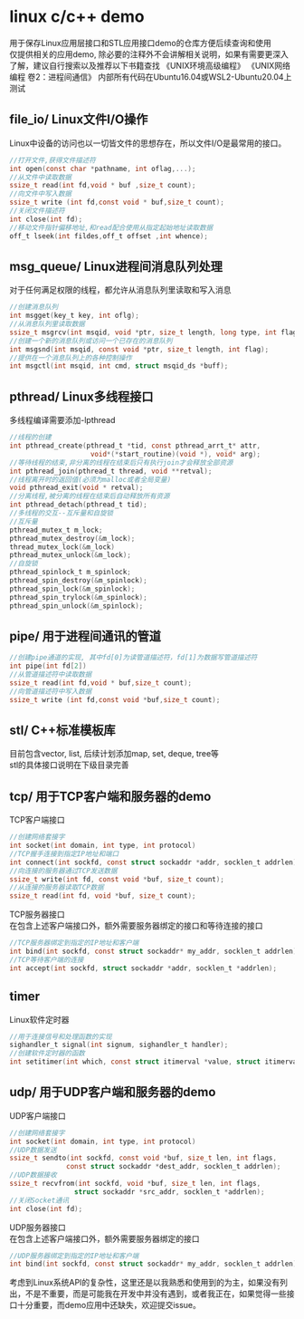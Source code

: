 # linux c/c++ demo
用于保存Linux应用层接口和STL应用接口demo的仓库方便后续查询和使用  
仅提供相关的应用demo, 除必要的注释外不会讲解相关说明，如果有需要更深入了解，建议自行搜索以及推荐以下书籍查找
《UNIX环境高级编程》
《UNIX网络编程 卷2：进程间通信》
内部所有代码在Ubuntu16.04或WSL2-Ubuntu20.04上测试    

## file_io/ Linux文件I/O操作  
Linux中设备的访问也以一切皆文件的思想存在，所以文件I/O是最常用的接口。 
```c
//打开文件,获得文件描述符
int open(const char *pathname, int oflag,...);  
//从文件中读取数据  
ssize_t read(int fd,void * buf ,size_t count);  
//向文件中写入数据  
ssize_t write (int fd,const void * buf,size_t count);  
//关闭文件描述符  
int close(int fd);  
//移动文件指针偏移地址,和read配合使用从指定起始地址读取数据  
off_t lseek(int fildes,off_t offset ,int whence);
```  


## msg_queue/ Linux进程间消息队列处理
对于任何满足权限的线程，都允许从消息队列里读取和写入消息
```c
//创建消息队列
int msgget(key_t key, int oflg);
//从消息队列里读取数据
ssize_t msgrcv(int msqid, void *ptr, size_t length, long type, int flag);
//创建一个新的消息队列或访问一个已存在的消息队列
int msgsnd(int msqid, const void *ptr, size_t length, int flag);
//提供在一个消息队列上的各种控制操作
int msgctl(int msqid, int cmd, struct msqid_ds *buff);
```

## pthread/ Linux多线程接口  
多线程编译需要添加-lpthread
```c
//线程的创建  
int pthread_create(pthread_t *tid, const pthread_arrt_t* attr,  
                    void*(*start_routine)(void *), void* arg);  
//等待线程的结束,非分离的线程在结束后只有执行join才会释放全部资源  
int pthread_join(pthread_t thread, void **retval);
//线程离开时的返回值(必须为malloc或者全局变量)  
void pthread_exit(void * retval);
//分离线程,被分离的线程在结束后自动释放所有资源  
int pthread_detach(pthread_t tid);
//多线程的交互--互斥量和自旋锁  
//互斥量 
pthread_mutex_t m_lock;  
pthread_mutex_destroy(&m_lock);  
thread_mutex_lock(&m_lock)  
pthread_mutex_unlock(&m_lock);  
//自旋锁  
pthread_spinlock_t m_spinlock;  
pthread_spin_destroy(&m_spinlock);  
pthread_spin_lock(&m_spinlock);  
pthread_spin_trylock(&m_spinlock);  
pthread_spin_unlock(&m_spinlock);  
```  


## pipe/ 用于进程间通讯的管道
```c
//创建pipe通道的实现, 其中fd[0]为读管道描述符，fd[1]为数据写管道描述符
int pipe(int fd[2])
//从管道描述符中读取数据  
ssize_t read(int fd,void * buf,size_t count);  
//向管道描述符中写入数据
ssize_t write (int fd,const void *buf,size_t count);  
```  

## stl/ C++标准模板库  
目前包含vector, list, 后续计划添加map, set, deque, tree等  
stl的具体接口说明在下级目录完善  


## tcp/ 用于TCP客户端和服务器的demo  
TCP客户端接口
```c
//创建网络套接字    
int socket(int domain, int type, int protocol)    
//TCP握手连接到指定IP地址和端口  
int connect(int sockfd, const struct sockaddr *addr, socklen_t addrlen);   
//向连接的服务器通过TCP发送数据  
ssize_t write(int fd, const void *buf, size_t count);  
//从连接的服务器读取TCP数据  
ssize_t read(int fd, void *buf, size_t count);  
```
TCP服务器接口  
在包含上述客户端接口外，额外需要服务器绑定的接口和等待连接的接口  
```c
//TCP服务器绑定到指定的IP地址和客户端  
int bind(int sockfd, const struct sockaddr* my_addr, socklen_t addrlen);  
//TCP等待客户端的连接  
int accept(int sockfd, struct sockaddr *addr, socklen_t *addrlen);  
```

## timer
Linux软件定时器
```c
//用于连接信号和处理函数的实现
sighandler_t signal(int signum, sighandler_t handler);
//创建软件定时器的函数
int setitimer(int which, const struct itimerval *value, struct itimerval *ovalue));
```

## udp/ 用于UDP客户端和服务器的demo  
UDP客户端接口
```c
//创建网络套接字  
int socket(int domain, int type, int protocol)  
//UDP数据发送  
ssize_t sendto(int sockfd, const void *buf, size_t len, int flags,  
              const struct sockaddr *dest_addr, socklen_t addrlen);   
//UDP数据接收  
ssize_t recvfrom(int sockfd, void *buf, size_t len, int flags,  
                struct sockaddr *src_addr, socklen_t *addrlen);  
//关闭Socket通讯  
int close(int fd); 
```
UDP服务器接口  
在包含上述客户端接口外，额外需要服务器绑定的接口  
```c
//UDP服务器绑定到指定的IP地址和客户端  
int bind(int sockfd, const struct sockaddr* my_addr, socklen_t addrlen);  
```

考虑到Linux系统API的复杂性，这里还是以我熟悉和使用到的为主，如果没有列出，不是不重要，而是可能我在开发中并没有遇到，或者我正在，如果觉得一些接口十分重要，而demo应用中还缺失，欢迎提交issue。  